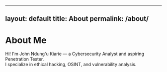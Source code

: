 
---
layout: default
title: About
permalink: /about/
---
# About Me

Hi! I'm John Ndung'u Kiarie — a Cybersecurity Analyst and aspiring Penetration Tester.  
I specialize in ethical hacking, OSINT, and vulnerability analysis.

